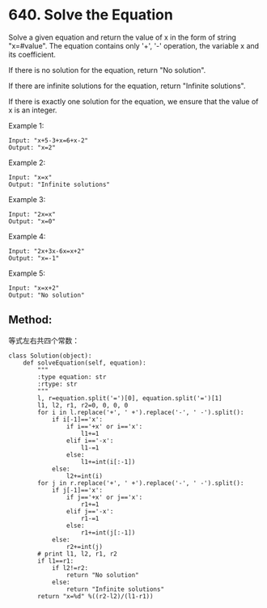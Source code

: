 # 640. Solve the Equation

Solve a given equation and return the value of x in the form of string "x=#value". The equation contains only '+', '-' operation, the variable x and its coefficient.

If there is no solution for the equation, return "No solution".

If there are infinite solutions for the equation, return "Infinite solutions".

If there is exactly one solution for the equation, we ensure that the value of x is an integer.

Example 1:

    Input: "x+5-3+x=6+x-2"
    Output: "x=2"

Example 2:

    Input: "x=x"
    Output: "Infinite solutions"

Example 3:

    Input: "2x=x"
    Output: "x=0"

Example 4:

    Input: "2x+3x-6x=x+2"
    Output: "x=-1"

Example 5:

    Input: "x=x+2"
    Output: "No solution"
    
## Method:

等式左右共四个常数：

    class Solution(object):
        def solveEquation(self, equation):
            """
            :type equation: str
            :rtype: str
            """
            l, r=equation.split('=')[0], equation.split('=')[1]
            l1, l2, r1, r2=0, 0, 0, 0
            for i in l.replace('+', ' +').replace('-', ' -').split():
                if i[-1]=='x':
                    if i=='+x' or i=='x':
                        l1+=1
                    elif i=='-x':
                        l1-=1
                    else:
                        l1+=int(i[:-1])
                else:
                    l2+=int(i)
            for j in r.replace('+', ' +').replace('-', ' -').split():
                if j[-1]=='x':
                    if j=='+x' or j=='x':
                        r1+=1
                    elif j=='-x':
                        r1-=1
                    else:
                        r1+=int(j[:-1])
                else:
                    r2+=int(j)
            # print l1, l2, r1, r2
            if l1==r1:
                if l2!=r2:
                    return "No solution"
                else:
                    return "Infinite solutions"
            return "x=%d" %((r2-l2)/(l1-r1))
            